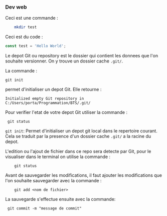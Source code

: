 ### Dev web 

Ceci est une commande : 
``` bash
    mkdir test
```

Ceci est du code : 
``` javascript
const test = 'Hello World';
```



Le depot Git ou repository est le dossier qui contient les donnees que l'on souhaite versionner. On y trouve un dossier cache `.git/`.

La commande :
```
git init 
```
permet d'initialiser un depot Git. Elle retourne : 
```
Initialized empty Git repository in C:/Users/porta/Programmation/BTS/.git/
```


Pour verifier l'etat de votre depot Git utiliser la commande : 
```
 git status 
```




`git init`: Permet d'initialiser un depot git local dans le repertoire courant. Cela se traduit par la presence d'un dossier cache `.git/` a la racine du depot.

L'edition ou l'ajout de fichier dans ce repo sera detecte par Git, pour le visualiser dans le terminal on utilise la commande : 

```
    git status
```

Avant de sauvegarder les modifications, il faut ajouter les modifications que l'on souhaite sauvegarder avec la commande : 
```
    git add <nom de fichier>
```

La sauvegarde s'effectue ensuite avec la commande: 

```
 git commit -m "message de commit"
```

